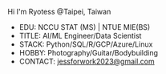 Hi I'm Ryotess @Taipei, Taiwan
- EDU: NCCU STAT (MS) | NTUE MIE(BS)
- TITLE: AI/ML Engineer/Data Scientist
- STACK: Python/SQL/R/GCP/Azure/Linux
- HOBBY: Photography/Guitar/Bodybuilding
- CONTACT: jessforwork2023@gmail.com

<!---
Ryotess/Ryotess is a ✨ special ✨ repository because its `README.md` (this file) appears on your GitHub profile.
You can click the Preview link to take a look at your changes.
--->
